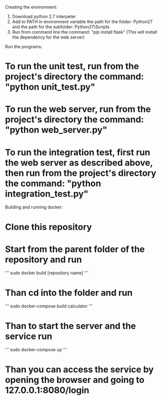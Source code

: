 Creating the environment:
1. Download python 2.7 interpeter
2. Add to PATH in environment variable the path for the folder: Python27 and the path for the subfolder: Python27\Scripts
3. Run from command line the command: "pip install flask" (This will install the dependency for the web server)

Run the programs:
# To run the unit test, run from the project's directory the command: "python unit_test.py"
# To run the web server, run from the project's directory the command: "python web_server.py"
# To run the integration test, first run the web server as described above, then run from the project's directory the command: "python integration_test.py"

Building and running docker:
# Clone this repository
# Start from the parent folder of the repository and run 
'''
sudo docker build [repository name]
'''
# Than cd into the folder and run
'''
sudo docker-compose build calculator
'''
# Than to start the server and the service run
'''
sudo docker-compose up
'''
# Than you can access the service by opening the browser and going to 127.0.0.1:8080/login
